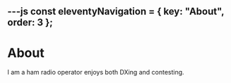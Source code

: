 ---js
const eleventyNavigation = {
	key: "About",
	order: 3
};
---
# About

I am a ham radio operator enjoys both DXing and contesting.

